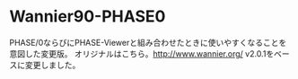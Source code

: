 # Wannier90-PHASE0
PHASE/0ならびにPHASE-Viewerと組み合わせたときに使いやすくなることを意図した変更版。
オリジナルはこちら。http://www.wannier.org/
v2.0.1をベースに変更しました。
